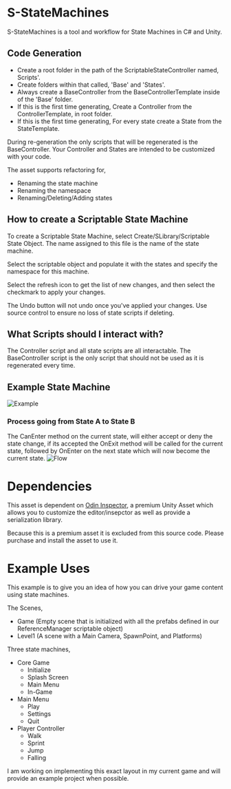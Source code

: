 # S-StateMachines

S-StateMachines is a tool and workflow for State Machines in C# and Unity.

## Code Generation
- Create a root folder in the path of the ScriptableStateController named, <INSERTNAME>Scripts'.  
- Create folders within that called, 'Base' and 'States'.  
- Always create a Base<INSERTNAME>Controller from the BaseControllerTemplate inside of the 'Base' folder.
- If this is the first time generating, Create a <INSERTNAME>Controller from the ControllerTemplate, in root folder.
- If this is the first time generating, For every state create a <INSERTNAME>State from the StateTemplate.
  
During re-generation the only scripts that will be regenerated is the BaseController. Your Controller and States are intended to be customized with your code.

The asset supports refactoring for,
- Renaming the state machine
- Renaming the namespace
- Renaming/Deleting/Adding states

## How to create a Scriptable State Machine
To create a Scriptable State Machine, select Create/SLibrary/Scriptable State Object. The name assigned to this file is the name of the state machine.

Select the scriptable object and populate it with the states and specify the namespace for this machine.

Select the refresh icon to get the list of new changes, and then select the checkmark to apply your changes. 

The Undo button will not undo once you've applied your changes. Use source control to ensure no loss of state scripts if deleting.

## What Scripts should I interact with?
The Controller script and all state scripts are all interactable. The BaseController script is the only script that should not be used as it is regenerated every time.

## Example State Machine
![Example](http://samuelarminana.com/u/15487c064-fd6d-4f65-8ce1-0aa7666ae706.png)

### Process going from State A to State B
The CanEnter method on the current state, will either accept or deny the state change, if its accepted the OnExit method will be called for the current state, followed by OnEnter on the next state which will now become the current state.
![Flow](http://samuelarminana.com/u/1bb192819-345f-4bce-b206-84116683e9d8.png)

# Dependencies
This asset is dependent on [Odin Inspector](https://odininspector.com/), a premium Unity Asset which allows you to customize the editor/insepctor as well as provide a serialization library. 

Because this is a premium asset it is excluded from this source code. Please purchase and install the asset to use it.


# Example Uses
This example is to give you an idea of how you can drive your game content using state machines.

The Scenes,
- Game (Empty scene that is initialized with all the prefabs defined in our ReferenceManager scriptable object)
- Level1 (A scene with a Main Camera, SpawnPoint, and Platforms)

Three state machines,
- Core Game
  - Initialize
  - Splash Screen
  - Main Menu
  - In-Game
- Main Menu
  - Play
  - Settings
  - Quit
- Player Controller
  - Walk
  - Sprint
  - Jump
  - Falling

I am working on implementing this exact layout in my current game and will provide an example project when possible.
